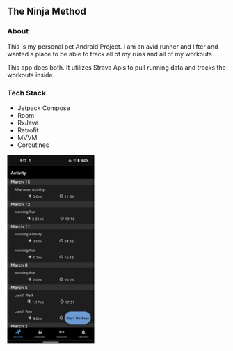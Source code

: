 ## The Ninja Method ##

### About ###
This is my personal pet Android Project. I am an avid runner and lifter and
wanted a place to be able to track all of my runs and all of my workouts

This app does both. It utilizes Strava Apis to pull running data and tracks the workouts inside.

### Tech Stack ###
* Jetpack Compose
* Room
* RxJava 
* Retrofit
* MVVM
* Coroutines

<img src="/images/app_home.png" width="200">



